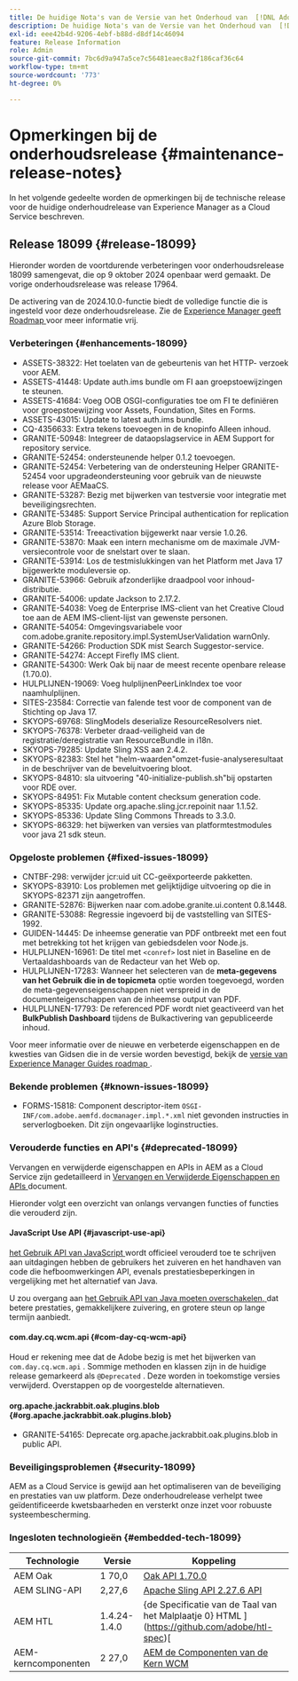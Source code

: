 ```yaml
---
title: De huidige Nota's van de Versie van het Onderhoud van  [!DNL Adobe Experience Manager]  as a Cloud Service.
description: De huidige Nota's van de Versie van het Onderhoud van  [!DNL Adobe Experience Manager]  as a Cloud Service.
exl-id: eee42b4d-9206-4ebf-b88d-d8df14c46094
feature: Release Information
role: Admin
source-git-commit: 7bc6d9a947a5ce7c56481eaec8a2f186caf36c64
workflow-type: tm+mt
source-wordcount: '773'
ht-degree: 0%

---
```



# Opmerkingen bij de onderhoudsrelease {#maintenance-release-notes}

In het volgende gedeelte worden de opmerkingen bij de technische release voor de huidige onderhoudrelease van Experience Manager as a Cloud Service beschreven.

## Release 18099 {#release-18099}

Hieronder worden de voortdurende verbeteringen voor onderhoudsrelease 18099 samengevat, die op 9 oktober 2024 openbaar werd gemaakt. De vorige onderhoudsrelease was release 17964.

De activering van de 2024.10.0-functie biedt de volledige functie die is ingesteld voor deze onderhoudsrelease. Zie de [ Experience Manager geeft Roadmap ](https://experienceleague.adobe.com/en/docs/experience-manager-release-information/aem-release-updates/update-releases-roadmap) voor meer informatie vrij.

### Verbeteringen {#enhancements-18099}

* ASSETS-38322: Het toelaten van de gebeurtenis van het HTTP- verzoek voor AEM.
* ASSETS-41448: Update auth.ims bundle om FI aan groepstoewijzingen te steunen.
* ASSETS-41684: Voeg OOB OSGI-configuraties toe om FI te definiëren voor groepstoewijzing voor Assets, Foundation, Sites en Forms.
* ASSETS-43015: Update to latest auth.ims bundle.
* CQ-4356633: Extra tekens toevoegen in de knopinfo Alleen inhoud.
* GRANITE-50948: Integreer de dataopslagservice in AEM Support for repository service.
* GRANITE-52454: ondersteunende helper 0.1.2 toevoegen.
* GRANITE-52454: Verbetering van de ondersteuning Helper GRANITE-52454 voor upgradeondersteuning voor gebruik van de nieuwste release voor AEMaaCS.
* GRANITE-53287: Bezig met bijwerken van testversie voor integratie met beveiligingsrechten.
* GRANITE-53485: Support Service Principal authentication for replication Azure Blob Storage.
* GRANITE-53514: Treeactivation bijgewerkt naar versie 1.0.26.
* GRANITE-53870: Maak een intern mechanisme om de maximale JVM-versiecontrole voor de snelstart over te slaan.
* GRANITE-53914: Los de testmislukkingen van het Platform met Java 17 bijgewerkte moduleversie op.
* GRANITE-53966: Gebruik afzonderlijke draadpool voor inhoud-distributie.
* GRANITE-54006: update Jackson to 2.17.2.
* GRANITE-54038: Voeg de Enterprise IMS-client van het Creative Cloud toe aan de AEM IMS-client-lijst van gewenste personen.
* GRANITE-54054: Omgevingsvariabele voor com.adobe.granite.repository.impl.SystemUserValidation warnOnly.
* GRANITE-54266: Production SDK mist Search Suggestor-service.
* GRANITE-54274: Accept Firefly IMS client.
* GRANITE-54300: Werk Oak bij naar de meest recente openbare release (1.70.0).
* HULPLIJNEN-19069: Voeg hulplijnenPeerLinkIndex toe voor naamhulplijnen.
* SITES-23584: Correctie van falende test voor de component van de Stichting op Java 17.
* SKYOPS-69768: SlingModels deserialize ResourceResolvers niet.
* SKYOPS-76378: Verbeter draad-veiligheid van de registratie/deregistratie van ResourceBundle in i18n.
* SKYOPS-79285: Update Sling XSS aan 2.4.2.
* SKYOPS-82383: Stel het &quot;helm-waarden&quot;omzet-fusie-analyseresultaat in de beschrijver van de beveluitvoering bloot.
* SKYOPS-84810: sla uitvoering &quot;40-initialize-publish.sh&quot;bij opstarten voor RDE over.
* SKYOPS-84951: Fix Mutable content checksum generation code.
* SKYOPS-85335: Update org.apache.sling.jcr.repoinit naar 1.1.52.
* SKYOPS-85336: Update Sling Commons Threads to 3.3.0.
* SKYOPS-86329: het bijwerken van versies van platformtestmodules voor java 21 sdk steun.

### Opgeloste problemen {#fixed-issues-18099}

* CNTBF-298: verwijder jcr:uid uit CC-geëxporteerde pakketten.
* SKYOPS-83910: Los problemen met gelijktijdige uitvoering op die in SKYOPS-82371 zijn aangetroffen.
* GRANITE-52876: Bijwerken naar com.adobe.granite.ui.content 0.8.1448.
* GRANITE-53088: Regressie ingevoerd bij de vaststelling van SITES-1992.
* GUIDEN-14445: De inheemse generatie van PDF ontbreekt met een fout met betrekking tot het krijgen van gebiedsdelen voor Node.js.
* HULPLIJNEN-16961: De titel met `<conref>` lost niet in Baseline en de Vertaaldashboards van de Redacteur van het Web op.
* HULPLIJNEN-17283: Wanneer het selecteren van de **meta-gegevens van het Gebruik die in de topicmeta** optie worden toegevoegd, worden de meta-gegevenseigenschappen niet verspreid in de documenteigenschappen van de inheemse output van PDF.
* HULPLIJNEN-17793: De referenced PDF wordt niet geactiveerd van het **BulkPublish Dashboard** tijdens de Bulkactivering van gepubliceerde inhoud.

Voor meer informatie over de nieuwe en verbeterde eigenschappen en de kwesties van Gidsen die in de versie worden bevestigd, bekijk de [ versie van Experience Manager Guides roadmap ](https://experienceleague.adobe.com/en/docs/experience-manager-guides/using/release-info/aem-guides-releases-roadmap).

### Bekende problemen {#known-issues-18099}

* FORMS-15818: Component descriptor-item `OSGI-INF/com.adobe.aemfd.docmanager.impl.*.xml` niet gevonden instructies in serverlogboeken. Dit zijn ongevaarlijke loginstructies.

### Verouderde functies en API&#39;s {#deprecated-18099}

Vervangen en verwijderde eigenschappen en APIs in AEM as a Cloud Service zijn gedetailleerd in [ Vervangen en Verwijderde Eigenschappen en APIs ](/help/release-notes/deprecated-removed-features.md) document.

Hieronder volgt een overzicht van onlangs vervangen functies of functies die verouderd zijn.

#### JavaScript Use API {#javascript-use-api}

[ het Gebruik API van JavaScript ](https://github.com/adobe/htl-spec/blob/master/SPECIFICATION.md#42-javascript-use-api) wordt officieel verouderd toe te schrijven aan uitdagingen hebben de gebruikers het zuiveren en het handhaven van code die hefboomwerkingen API, evenals prestatiesbeperkingen in vergelijking met het alternatief van Java.

U zou overgang aan [ het Gebruik API van Java moeten overschakelen, ](https://experienceleague.adobe.com/en/docs/experience-manager-htl/content/java-use-api) dat betere prestaties, gemakkelijkere zuivering, en grotere steun op lange termijn aanbiedt.

#### com.day.cq.wcm.api {#com-day-cq-wcm-api}

Houd er rekening mee dat de Adobe bezig is met het bijwerken van `com.day.cq.wcm.api` . Sommige methoden en klassen zijn in de huidige release gemarkeerd als `@Deprecated` . Deze worden in toekomstige versies verwijderd. Overstappen op de voorgestelde alternatieven.

#### org.apache.jackrabbit.oak.plugins.blob {#org.apache.jackrabbit.oak.plugins.blob}

* GRANITE-54165: Deprecate org.apache.jackrabbit.oak.plugins.blob in public API.

### Beveiligingsproblemen {#security-18099}

AEM as a Cloud Service is gewijd aan het optimaliseren van de beveiliging en prestaties van uw platform. Deze onderhoudrelease verhelpt twee geïdentificeerde kwetsbaarheden en versterkt onze inzet voor robuuste systeembescherming.

### Ingesloten technologieën {#embedded-tech-18099}

| Technologie | Versie | Koppeling |
|---|---|---|
| AEM Oak | 1 70,0 | [ Oak API 1.70.0 ](https://www.javadoc.io/doc/org.apache.jackrabbit/oak-api/1.70.0/index.html) |
| AEM SLING-API | 2,27,6 | [ Apache Sling API 2.27.6 API ](https://www.javadoc.io/doc/org.apache.sling/org.apache.sling.api/latest/index.html) |
| AEM HTL | 1.4.24-1.4.0 | {de Specificatie van de Taal van het Malplaatje 0} HTML ](https://github.com/adobe/htl-spec)[ |
| AEM-kerncomponenten | 2 27,0 | [ AEM de Componenten van de Kern WCM ](https://github.com/adobe/aem-core-wcm-components) |
